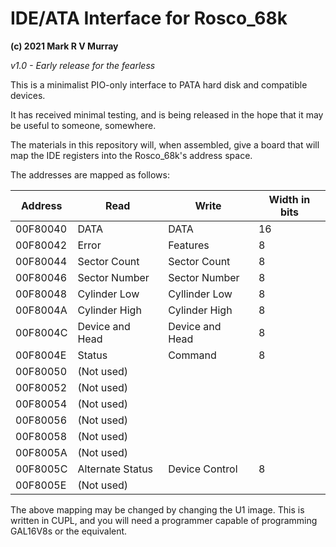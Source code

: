# IDE/ATA Interface for Rosco_68k

**(c) 2021 Mark R V Murray**

_v1.0 - Early release for the fearless_


This is a minimalist PIO-only interface to PATA hard disk and
compatible devices.

It has received minimal testing, and is being released in the hope
that it may be useful to someone, somewhere.

The materials in this repository will, when assembled, give a board
that will map the IDE registers into the Rosco_68k's address space.

The addresses are mapped as follows:

| Address | Read | Write | Width in bits |
--- | --- | --- | ---
| 00F80040 | DATA | DATA | 16 |
| 00F80042 | Error | Features | 8 |
| 00F80044 | Sector Count | Sector Count | 8 |
| 00F80046 | Sector Number | Sector Number | 8 |
| 00F80048 | Cylinder Low | Cyllinder Low | 8 |
| 00F8004A | Cylinder High | Cylinder High | 8 |
| 00F8004C | Device and Head | Device and Head | 8 |
| 00F8004E | Status | Command | 8 |
| 00F80050 | (Not used) | | |
| 00F80052 | (Not used) | | |
| 00F80054 | (Not used) | | |
| 00F80056 | (Not used) | | |
| 00F80058 | (Not used) | | |
| 00F8005A | (Not used) | | |
| 00F8005C | Alternate Status | Device Control | 8 |
| 00F8005E | (Not used) | | |


The above mapping may be changed by changing the U1 image. This is
written in CUPL, and you will need a programmer capable of programming
GAL16V8s or the equivalent.
